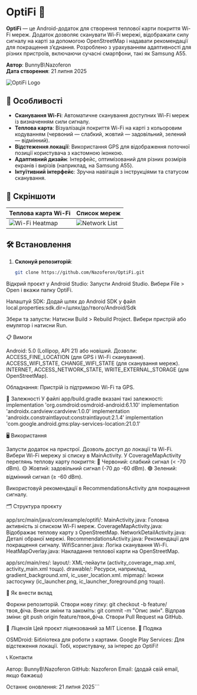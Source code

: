 # OptiFi 📡

**OptiFi** — це Android-додаток для створення теплової карти покриття Wi-Fi мереж. Додаток дозволяє сканувати Wi-Fi мережі, відображати силу сигналу на карті за допомогою OpenStreetMap і надавати рекомендації для покращення з’єднання. Розроблено з урахуванням адаптивності для різних пристроїв, включаючи сучасні смартфони, такі як Samsung A55.

**Автор**: BunnyB\Nazoferon  
**Дата створення**: 21 липня 2025

![OptiFi Logo](app/src/main/res/mipmap/ic_launcher.png)

## 🚀 Особливості
- **Сканування Wi-Fi**: Автоматичне сканування доступних Wi-Fi мереж із визначенням сили сигналу.
- **Теплова карта**: Візуалізація покриття Wi-Fi на карті з кольоровим кодуванням (червоний — слабкий, жовтий — задовільний, зелений — відмінний).
- **Відстеження локації**: Використання GPS для відображення поточної позиції користувача з кастомною іконкою.
- **Адаптивний дизайн**: Інтерфейс, оптимізований для різних розмірів екранів і вирізів (наприклад, на Samsung A55).
- **Інтуїтивний інтерфейс**: Зручна навігація з інструкціями та статусом сканування.

## 📸 Скріншоти
| Теплова карта Wi-Fi | Список мереж |
|---------------------|--------------|
| ![Wi-Fi Heatmap](docs/screenshots/heatmap.png) | ![Network List](docs/screenshots/network_list.png) |

## 🛠 Встановлення
1. **Склонуй репозиторій**:
   ```bash
   git clone https://github.com/Nazoferon/OptiFi.git


Відкрий проєкт у Android Studio:
Запусти Android Studio.
Вибери File > Open і вкажи папку OptiFi.


Налаштуй SDK:
Додай шлях до Android SDK у файл local.properties:sdk.dir=/шлях/до/твого/Android/Sdk




Збери та запусти:
Натисни Build > Rebuild Project.
Вибери пристрій або емулятор і натисни Run.



📋 Вимоги

Android: 5.0 (Lollipop, API 21) або новіший.
Дозволи:
ACCESS_FINE_LOCATION (для GPS і Wi-Fi сканування).
ACCESS_WIFI_STATE, CHANGE_WIFI_STATE (для сканування мереж).
INTERNET, ACCESS_NETWORK_STATE, WRITE_EXTERNAL_STORAGE (для OpenStreetMap).


Обладнання: Пристрій із підтримкою Wi-Fi та GPS.

🔧 Залежності
У файлі app/build.gradle вказані такі залежності:
implementation 'org.osmdroid:osmdroid-android:6.1.10'
implementation 'androidx.cardview:cardview:1.0.0'
implementation 'androidx.constraintlayout:constraintlayout:2.1.4'
implementation 'com.google.android.gms:play-services-location:21.0.1'

🖥 Використання

Запусти додаток на пристрої.
Дозволь доступ до локації та Wi-Fi.
Вибери Wi-Fi мережу зі списку в MainActivity.
У CoverageMapActivity переглянь теплову карту покриття:
🔴 Червоний: слабкий сигнал (< -70 dBm).
🟡 Жовтий: задовільний сигнал (-70 до -60 dBm).
🟢 Зелений: відмінний сигнал (≥ -60 dBm).


Використовуй рекомендації в RecommendationsActivity для покращення сигналу.

🗂 Структура проєкту

app/src/main/java/com/example/optifi/:
MainActivity.java: Головна активність зі списком Wi-Fi мереж.
CoverageMapActivity.java: Відображає теплову карту з OpenStreetMap.
NetworkDetailActivity.java: Деталі обраної мережі.
RecommendationsActivity.java: Рекомендації для покращення сигналу.
WifiScanner.java: Логіка сканування Wi-Fi.
HeatMapOverlay.java: Накладання теплової карти на OpenStreetMap.


app/src/main/res/:
layout/: XML-лейаути (activity_coverage_map.xml, activity_main.xml тощо).
drawable/: Ресурси, наприклад, gradient_background.xml, ic_user_location.xml.
mipmap/: Іконки застосунку (ic_launcher.png, ic_launcher_foreground.png тощо).



🤝 Як внести вклад

Форкни репозиторій.
Створи нову гілку: git checkout -b feature/твоя_фічa.
Внеси зміни та закоміть: git commit -m "Опис змін".
Відправ зміни: git push origin feature/твоя_фічa.
Створи Pull Request на GitHub.

📜 Ліцензія
Цей проєкт ліцензований за MIT License.
🙌 Подяка

OSMDroid: Бібліотека для роботи з картами.
Google Play Services: Для відстеження локації.
Тобі, користувачу, за інтерес до OptiFi!

📞 Контакти

Автор: BunnyB\Nazoferon
GitHub: Nazoferon
Email: (додай свій email, якщо бажаєш)

Останнє оновлення: 21 липня 2025```
